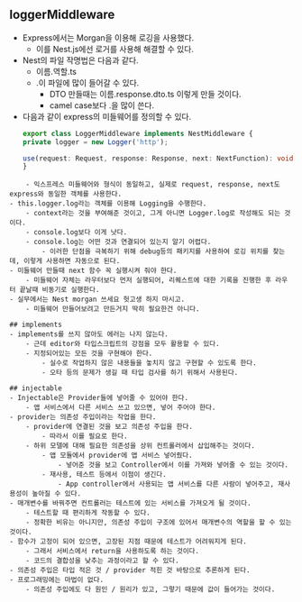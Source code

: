 ## loggerMiddleware
- Express에서는 Morgan을 이용해 로깅을 사용했다.
	- 이를 Nest.js에선 로거를 사용해 해결할 수 있다.
- Nest의 파일 작명법은 다음과 같다.
	- 이름.역할.ts
	- .이 파일에 많이 들어갈 수 있다.
		- DTO 만들때는 이름.response.dto.ts 이렇게 만들 것이다.
		- camel case보다 .을 많이 쓴다.
- 다음과 같이 express의 미들웨어를 정의할 수 있다.
	```ts
	export class LoggerMiddleware implements NestMiddleware {
    private logger = new Logger('http');

    use(request: Request, response: Response, next: NextFunction): void { ... }
	}
```
	- 익스프레스 미들웨어와 형식이 동일하고, 실제로 request, response, next도 express와 동일한 객체를 사용한다.
- this.logger.log라는 객체를 이용해 Logging을 수행한다.
	- context라는 것을 부여해준 것이고, 그게 아니면 Logger.log로 작성해도 되는 것이다.
	- console.log보다 이게 낫다.
	- console.log는 어떤 것과 연결되어 있는지 알기 어렵다.
		- 이러한 단점을 극복하기 위해 debug등의 패키지를 사용하여 로깅 위치를 찾는데, 이렇게 사용하면 자동으로 된다.
- 미들웨어 만들때 next 함수 꼭 실행시켜 줘야 한다.
	- 미들웨어 자체는 라우터보다 먼저 실행되어, 리퀘스트에 대한 기록을 진행한 후 라우터 끝날때 비동기로 실행한다.
- 실무에서는 Nest morgan 쓰세요 헛고생 하지 마시고.
	- 미들웨어 만들어보려고 만든거지 딱히 필요한건 아니다.

## implements
- implements를 쓰지 않아도 에러는 나지 않는다.
	- 근데 editor와 타입스크립트의 강점을 모두 활용할 수 있다.
	- 지정되어있는 모든 것을 구현해야 한다.
		- 실수로 작업하지 않은 내용들을 놓치지 않고 구현할 수 있도록 한다.
		- 오타 등의 문제가 생길 때 타입 검사를 하기 위해서 사용된다.

## injectable
- Injectable은 Provider들에 넣어줄 수 있어야 한다.
	- 앱 서비스에서 다른 서비스 쓰고 있으면, 넣어 주어야 한다.
- provider는 의존성 주입이라는 작업을 한다.
	- provider에 연결된 것을 보고 의존성 주입을 한다.
		- 따라서 이를 필요로 한다.
	- 하위 모델에 대해 필요한 의존성을 상위 컨트롤러에서 삽입해주는 것이다.
		- 앱 모듈에서 provider에 앱 서비스 넣어줬다.
			- 넣어준 것을 보고 Controller에서 이를 가져와 넣어줄 수 있는 것이다.
		- 재사용, 테스트 등에서 이점이 생긴다.
			- App controller에서 사용되는 앱 서비스를 다른 사람이 넣어주고, 재사용성이 높아질 수 있다.
- 매개변수를 바꿔주면 컨트롤러는 테스트에 있는 서비스를 가져오게 될 것이다.
	- 테스트할 때 편리하게 작동할 수 있다.
	- 정확한 비유는 아니지만, 의존성 주입이 구조에 있어서 매개변수의 역할을 할 수 있는 것이다.
- 함수가 고정이 되어 있으면, 고장된 지점 때문에 테스트가 어려워지게 된다.
	- 그래서 서비스에서 return을 사용하도록 하는 것이다.
	- 코드의 결합성을 낮추는 과정이라고 할 수 있다.
- 의존성 주입은 타입 적은 것 / provider 적힌 것 바탕으로 추론하게 된다.
- 프로그래밍에는 마법이 없다.
	- 의존성 주입에도 다 원인 / 원리가 있고, 그렇기 때문에 값이 들어가는 것이다.